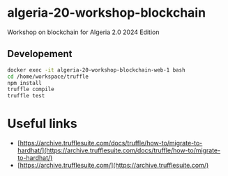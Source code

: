 # algeria-20-workshop-blockchain
Workshop on blockchain for Algeria 2.0  2024 Edition


## Developement 

```bash
docker exec -it algeria-20-workshop-blockchain-web-1 bash
cd /home/workspace/truffle
npm install
truffle compile 
truffle test
```


# Useful links 

- [https://archive.trufflesuite.com/docs/truffle/how-to/migrate-to-hardhat/](https://archive.trufflesuite.com/docs/truffle/how-to/migrate-to-hardhat/)
- [https://archive.trufflesuite.com/](https://archive.trufflesuite.com/)